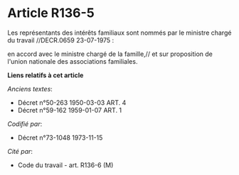 # Article R136-5

Les représentants des intérêts familiaux sont nommés par le ministre chargé du travail //DECR.0659 23-07-1975 :

en accord avec le ministre chargé de la famille,// et sur proposition de l'union nationale des associations familiales.

**Liens relatifs à cet article**

_Anciens textes_:

  - Décret n°50-263 1950-03-03 ART. 4
  - Décret n°59-162 1959-01-07 ART. 1

_Codifié par_:

  - Décret n°73-1048 1973-11-15

_Cité par_:

  - Code du travail - art. R136-6 (M)
